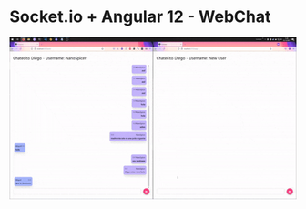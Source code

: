 # Socket.io + Angular 12 - WebChat

<img style="margin-left: auto; margin-right: auto;" src="./chat.gif">

